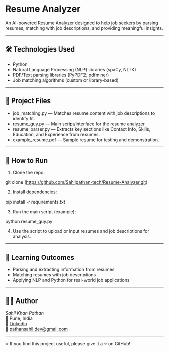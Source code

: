 # Resume Analyzer

An AI-powered Resume Analyzer designed to help job seekers by parsing resumes, matching with job descriptions, and providing meaningful insights.

---

## 🛠 Technologies Used

- Python
- Natural Language Processing (NLP) libraries (spaCy, NLTK)
- PDF/Text parsing libraries (PyPDF2, pdfminer)
- Job matching algorithms (custom or library-based)

---

## 📂 Project Files

- job_matching.py — Matches resume content with job descriptions to identify fit.
- resume_guy.py — Main script/interface for the resume analyzer.
- resume_parser.py — Extracts key sections like Contact Info, Skills, Education, and Experience from resumes.
- example_resume.pdf — Sample resume for testing and demonstration.

---

## 🚀 How to Run

1. Clone the repo:

git clone (https://github.com/Sahilpathan-tech/Resume-Analyzer.git)

2. Install dependencies:

pip install -r requirements.txt

3. Run the main script (example):

python resume_guy.py

4. Use the script to upload or input resumes and job descriptions for analysis.

---

## 🎯 Learning Outcomes

- Parsing and extracting information from resumes
- Matching resumes with job descriptions
- Applying NLP and Python for real-world job applications

---

## 👨‍💻 Author

*Sahil Khan Pathan*  
📍 Pune, India  
🔗 [LinkedIn](https://www.linkedin.com/in/sahil-khan-pathan-69a28428a)  
📧 pathansahil.dev@gmail.com

---

⭐ If you find this project useful, please give it a ⭐ on GitHub!
